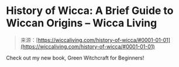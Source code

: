 <!--yml
category: 未分类
date: 2024-06-12 18:26:26
-->

# History of Wicca: A Brief Guide to Wiccan Origins – Wicca Living

> 来源：[https://wiccaliving.com/history-of-wicca/#0001-01-01](https://wiccaliving.com/history-of-wicca/#0001-01-01)

Check out my new book, Green Witchcraft for Beginners!